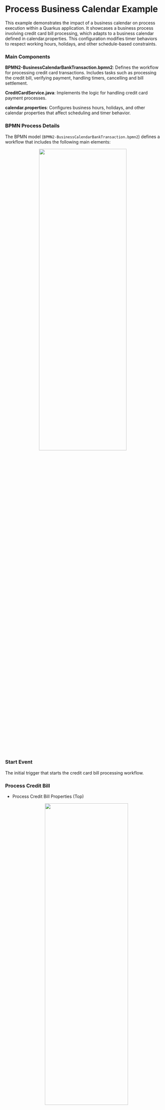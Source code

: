 <!--
   Licensed to the Apache Software Foundation (ASF) under one
   or more contributor license agreements.  See the NOTICE file
   distributed with this work for additional information
   regarding copyright ownership.  The ASF licenses this file
   to you under the Apache License, Version 2.0 (the
   "License"); you may not use this file except in compliance
   with the License.  You may obtain a copy of the License at
     http://www.apache.org/licenses/LICENSE-2.0
   Unless required by applicable law or agreed to in writing,
   software distributed under the License is distributed on an
   "AS IS" BASIS, WITHOUT WARRANTIES OR CONDITIONS OF ANY
   KIND, either express or implied.  See the License for the
   specific language governing permissions and limitations
   under the License.
-->

# Process Business Calendar Example

This example demonstrates the impact of a business calendar on process execution within a Quarkus application. It showcases a business process involving credit card bill processing, which adapts to a business calendar defined in calendar.properties. This configuration modifies timer behaviors to respect working hours, holidays, and other schedule-based constraints.

### Main Components

**BPMN2-BusinessCalendarBankTransaction.bpmn2**:
Defines the workflow for processing credit card transactions.
Includes tasks such as processing the credit bill, verifying payment, handling timers, cancelling and bill settlement.

**CreditCardService.java**:
Implements the logic for handling credit card payment processes.

**calendar.properties**:
Configures business hours, holidays, and other calendar properties that affect scheduling and timer behavior.

### BPMN Process Details

The BPMN model (`BPMN2-BusinessCalendarBankTransaction.bpmn2`) defines a workflow that includes the following main elements:

<p align="center"><img width=75% height=50% src="docs/images/CreditCardModel.png"></p>

### Start Event

The initial trigger that starts the credit card bill processing workflow.

### Process Credit Bill

- Process Credit Bill Properties (Top)
  <p align="center"><img width=75% height=50% src="docs/images/ProcessCreditBillTop.png"></p>

- Process Credit Card Bill Assignments
  <p align="center"><img width=75% height=50% src="docs/images/ProcessCreditBillAssign.png"></p>

### Verify Payment

A user task where the credit card details are validated, ensuring the payment is processed under valid terms.

- Verify Payment
  <p align="center"><img width=75% height=50% src="docs/images/VerifyPayment.png"></p>

### Timer

Attached to a user task to simulate waiting for manual confirmation or user action. This timer can be configured to react differently based on the presence of the business calendar.

<p align="center"><img width=75% height=50% src="docs/images/Timer.png"></p>

### Cancel Payment

Executed if the timer expires without human action, leading to the cancellation of the payment process.

- Cancel Payment (Top)
  <p align="center"><img width=75% height=50% src="docs/images/CancelPaymentTop.png"></p>

- Cancel Payment Assignments
  <p align="center"><img width=75% height=50% src="docs/images/CancelPaymentAssign.png"></p>

### Settle Payment

The final step where the payment is settled successfully on manual verification.

- Settle Payment (Top)
<p align="center"><img width=75% height=50% src="docs/images/SettlePaymentTop.png"></p>

- Settle Payment Assignments
<p align="center"><img width=75% height=50% src="docs/images/SettlePaymentAssign.png"></p>

## Build and run

### Prerequisites

You will need:

- Java 17+ installed
- Environment variable JAVA_HOME set accordingly
- Maven 3.9.6+ installed

### Compile and Run in Local Dev Mode

```sh
mvn clean compile quarkus:dev
```

NOTE: With dev mode of Quarkus you can take advantage of hot reload for business assets like processes, rules, decision tables and java code. No need to redeploy or restart your running application.

### Package and Run in JVM mode

```sh
mvn clean package
java -jar target/quarkus-app/quarkus-run.jar
```

or on windows

```sh
mvn clean package
java -jar target\quarkus-app\quarkus-run.jar
```

### OpenAPI (Swagger) documentation

[Specification at swagger.io](https://swagger.io/docs/specification/about/)

You can take a look at the [OpenAPI definition](http://localhost:8080/openapi?format=json) - automatically generated and included in this service - to determine all available operations exposed by this service. For easy readability you can visualize the OpenAPI definition file using a UI tool like for example available [Swagger UI](https://editor.swagger.io).

In addition, various clients to interact with this service can be easily generated using this OpenAPI definition.

When running in either Quarkus Development or Native mode, we also leverage the [Quarkus OpenAPI extension](https://quarkus.io/guides/openapi-swaggerui#use-swagger-ui-for-development) that exposes [Swagger UI](http://localhost:8080/q/swagger-ui/) that you can use to look at available REST endpoints and send test requests.

## curl command can be found below:

### To start the process

```sh
curl -X POST http://localhost:8080/BusinessCalendarCreditBill \
-H "Content-Type: application/json" \
-d '{"creditCardNumber": null, "creditCardDetails": {"cardNumber": "434353433", "status": "Bill Due"}}'

```

### To retrieve instances

```sh
curl -X GET http://localhost:8080/BusinessCalendarCreditBill \
-H "Content-Type: application/json" \
-H "Accept: application/json"

```

### To retrieve status of particular instance using id

```sh
curl -X GET http://localhost:8080/BusinessCalendarCreditBill/{id} \
-H "Content-Type: application/json" \
-H "Accept: application/json"

```

## Understanding calendar.properties

**Default Behavior**: If you do not input custom values in a calendar.properties file, the system will use the following default settings:

- **business.days.per.week** defaults to 5, meaning only Monday to Friday are considered working days.

- **business.hours.per.day** defaults to 8, representing an 8-hour workday.

- **business.start.hour** defaults to 9, and business.end.hour defaults to 17 (i.e.,9 AM to 5 PM workday).

- **business.weekend.days** defaults to Saturday and Sunday (Sunday-1, Monday-2, Tuesday-3, Wednesday-4, Thursday-5, Friday-6, Saturday-7).

- **business.holiday.date.format** defaults to yyyy-MM-dd, (input must match format defined format).

- **business.holidays** by default will be considered empty, meaning no predefined holidays unless specified, if specified, it should be in the format defined by business.holiday.date.format, Holidays can be specified as individual dates (e.g., 2024-12-25,2024-12-31) or as a range of dates (e.g., 2024-11-12:2024-11-14).

- **business.cal.timezone** defaults to the system’s default timezone, if configured, valid time-zone as per Valid timezone as per https://docs.oracle.com/javase/7/docs/api/java/util/TimeZone.html should be specfied.

**Behavior**:

- Considering the default properties as mentioned above, if a task is executed after working hours i.e., non-working hours (e.g., at 7 PM), the system will delay its execution until the start of the next working hour/working day (9 AM). For example, if a task timer is set to trigger at 7 PM on a Friday, it will not execute until 9 AM on Monday (assuming a standard 5-day workweek).
- If a task becomes due or is scheduled to start outside business hours, it will remain in a pending state until business hours resume.
- If the business calendar is configured with a 5-day workweek (business.days.per.week=5), any tasks scheduled over the weekend will not resume until the following Monday at the start of business hours.

## Configuring Custom Calendar.Properties

### Note: Important Guidelines for Configuring `calendar.properties`

To override default values, configure calendar.properties file based on requirements. In order to ensure more aligned functionality, please follow the rules outlined below. Adhering to these guidelines will help ensure that tasks are executed as expected. Incorrect configurations may result in unintended behavior, so it's recommended to input accurate values.

| Property                       | Valid Range                                                                                                            | Description                                                                                                                                                                                    |
| ------------------------------ | ---------------------------------------------------------------------------------------------------------------------- | ---------------------------------------------------------------------------------------------------------------------------------------------------------------------------------------------- |
| `business.start.hour`          | 0-23                                                                                                                   | Start hour of the workday                                                                                                                                                                      |
| `business.end.hour`            | 0-23                                                                                                                   | End hour of the workday                                                                                                                                                                        |
| `business.hours.per.day`       | 1-24                                                                                                                   | Total working hours in a day                                                                                                                                                                   |
| `business.days.per.week`       | 1-7                                                                                                                    | Total working days per week                                                                                                                                                                    |
| `business.weekend.days`        | 0-7                                                                                                                    | Days considered as weekends (e.g., 1 = Sunday, 7 = Saturday). In case you want to consider all the days as working days i.e., no weekend days, input 0 as value considering working days as 7. |
| `business.holiday.date.format` | (yyyy-MM-dd)                                                                                                           | List of holidays                                                                                                                                                                               |
| `business.holidays`            | Dates aligned with business.holiday.date.format                                                                        | Date format for holidays                                                                                                                                                                       |
| `business.cal.timezone`        | Valid timezone as per [Java TimeZone Documentation](https://docs.oracle.com/javase/7/docs/api/java/util/TimeZone.html) | Timezone for calculations                                                                                                                                                                      |

### Example of custom calendar.properties

```Properties
business.end.hour=23
business.hours.per.day=24
business.start.hour=0
business.holiday.date.format=yyyy-MM-dd
business.holidays=2024-10-30
business.days.per.week=5
business.weekend.days=6,7
business.cal.timezone=America/Toronto
```

**Behavior**:

- **Tasks within working hours**: When a task or timer is scheduled within the defined working hours (e.g., between business.start.hour=0 and business.end.hour=24), the task will be completed immediately once it becomes due. For example, if a task is scheduled to trigger at 10 AM on a Tuesday, and your working hours are from 0 to 24, the task will execute as expected at 10 AM.
- **Handling custom working days**: If calendar.properties file specifies business.days.per.week=6, the system will treat these days as working days, tasks scheduled on any of these days will be processed during the defined working hours. For example, if a task is due at 10 AM on Saturday, and you’ve configured Saturday as a working day, the task will execute as completed.
- **Weekend handling**: Even if a task is executed within the defined working hours, it will be delayed if it falls on a configured weekend. For example, if you have business.days.per.week =5 and business.weekend.days=6,7 the task will not execute on the weekend days mentioned. Instead, it will be postponed to the next working day at the defined business.start.hour. This ensures that no tasks are executed on days that are considered holidays, even if they fall within regular business hours.
- **Holiday handling**: if a task is executed within the defined working hours, it will be delayed if it falls on a configured holiday. For example, if you have business.holdays = 2024-10-30 and a task is executed on the same day in a working hour, it will not execute, instead it will be postponed to the next working day at the defined business.start.hour. This ensures that no tasks are executed on days that are considered holidays, even if they fall within regular business hours.
- **Timezone**: If you specify a timezone using business.cal.timezone, the calendar will adjust all scheduling based on this timezone, regardless of system time else systems time will be considered.

## Testing with default calendar.properties (working hours)

**Note**: The test was performed at 16:13 on Monday, which falls under default working hours

- The timer for the Verify Payment task will follow a straightforward countdown based on real time. If the specified time elapses i.e., 15 second, it immediately moves to cancel payment task.

- POST/ BusinessCalendarCreditBill

```sh
curl -X POST http://localhost:8080/BusinessCalendarCreditBill \
-H "Content-Type: application/json" \
-d '{"creditCardNumber": null, "creditCardDetails": {"cardNumber": "434353433", "status": "Bill Due"}}'

```

<p align="center"><img width=75% height=50% src="docs/images/Post1.png"></p>

- After 15 seconds when we send request for GET/ BusinessCalendarCreditBill again we get empty array representing the cancellation.

```sh
curl -X GET http://localhost:8080/BusinessCalendarCreditBill \
-H "Content-Type: application/json" \
-H "Accept: application/json"

```

<p align="center"><img width=75% height=50% src="docs/images/Get1.png"></p>

### Example of logs representing the process from start to completion

<p align="center"><img width=75% height=50% src="docs/images/WithPropertiesLogs.png"></p>

- At 16:13:20,606, job 18e97326-897b-4f1b-8121-b09ea9eb37d7 was started, indicating that the timer was triggered approximately after one second as expected.

## Testing with default calendar.properties (non-working hours)

**Note**: The test was performed at 08:27 on Monday, which does not fall in the default working hours range

- During non-working hours, the timer for the Verify Payment task will not trigger and the process remains in active state, does not move to cancel payment task.

- POST/ BusinessCalendarCreditBill

```sh
curl -X POST http://localhost:8080/BusinessCalendarCreditBill \
-H "Content-Type: application/json" \
-d '{"creditCardNumber": null, "creditCardDetails": {"cardNumber": "434353433", "status": "Bill Due"}}'
```

<p align="center"><img width=75% height=50% src="docs/images/Post3.png"></p>

- GET/ BusinessCalendarCreditBill

```sh
curl -X GET http://localhost:8080/BusinessCalendarCreditBill \
-H "Content-Type: application/json" \
-H "Accept: application/json"

```

- Now, even after 15 second, the process will be in Active State but not completed state.

<p align="center"><img width=75% height=50% src="docs/images/Get3.png"></p>

### Example of logs representing the active state during non-working hours

<p align="center"><img width=75% height=50% src="docs/images/WithoutPropertiesLogsNW.png"></p>

## Testing with calendar.properties (During non-working hours/Specified Holiday)

**Note**: The test was performed considering 24-hour workday properties with configured holiday i.e., business.holidays=2024-11-07

- After calendar.properties file is added, build the example again "mvn clean compile quarkus:dev" or type 's' in the quarkus terminal and hit enter just to restart.

- POST/ BusinessCalendarCreditBill

```sh
curl -X POST http://localhost:8080/BusinessCalendarCreditBill \
-H "Content-Type: application/json" \
-d '{"creditCardNumber": null, "creditCardDetails": {"cardNumber": "434353433", "status": "Bill Due"}}'
```

<p align="center"><img width=75% height=50% src="docs/images/Post2.png"></p>

- GET/ BusinessCalendarCreditBill

```sh
curl -X GET http://localhost:8080/BusinessCalendarCreditBill \
-H "Content-Type: application/json" \
-H "Accept: application/json"

```

- Now, even after 15 second, the process will be in Active State.

<p align="center"><img width=75% height=50% src="docs/images/Get2.png"></p>

### Example of logs representing the active state during non-working hours/specified holiday

<p align="center"><img width=75% height=50% src="docs/images/WithPropertiesLogs.png"></p>

- The node 'Start' for the process 'BusinessCalendarCreditBill', identified by 08ea5258-9d91-4f05-a8d8-184107c042ed, was triggered at 08:54:28,621.

- At 08:54:28,629, the 'Process Credit Bill' node was activated.

- At 08:54:28,653, verification step through the 'Verify Payment' node was started.

- Subsequently, a human task was registered at 08:54:28,773.

- The workflow transitioned to an 'Active' state at 08:54:28,808.

- Due to mentioned "business.holidays property" in calendar.properties, timer does not trigger and the state remains active.

- On next business day, timer will resume at the beginning of the next working hour/day, after the non-working hour/holiday has ended. The timer is set to fire after one second of active business time.

---

## Custom Business Calendar Flexibility

**Why Create a Custom Business Calendar?**

- Custom schedules that differ from the default behavior.
- Modify, delay, or override time calculations.
- Implement custom business logic for when tasks should be triggered.

This guide explains how to implement a custom business calendar allowing full flexibility.

---

### Creating a Custom Business Calendar

- By default, calendar.properties is used to configure default business calendar.
- If a custom business calendar has to be implemented, calendar.properties should NOT exist. Instead, add the following property to application.properties: `kogito.processes.businessCalendar=org.kie.kogito.calendar.custom.CustomCalendar`

**Steps**

1. **Navigate to**: _examples/process-business-calendar/src/main/java/org/kie/kogito/calendar/custom (create the org/kie/kogito/calendar/custom directory if it does not exist)_
2. **Create a new custom business calendar class** (e.g., CustomCalendar.java).
3. Ensure it implements the BusinessCalendar interface.The implementation should be a concrete class(not an interface or abstract class).
4. Set the property `kogito.processes.businessCalendar=org.kie.kogito.calendar.custom.CustomCalendar` in application.properties to the fully qualified class name of the custom business calendar.
5. Remove the calendar.properties file within src/main/resources to allow the CustomCalendar class to be registered instead of the default BusinessCalendarImpl provided out of the box.

**Implement your custom business logic**

- For demonstration, an example is provided below. However, you are free to define your own logic.

```java
package org.kie.kogito.calendar.custom;

import java.util.*;
import org.kie.kogito.calendar.BusinessCalendar;

/**
 * Custom Business Calendar Example.
 * Modify this class to implement your own scheduling logic.
 */
public class CustomCalendar implements BusinessCalendar {

    @Override
    public long calculateBusinessTimeAsDuration(String timeExpression) {
        // Implement custom logic to calculate business time duration
       // Note:The returned long value is in milliseconds. Duration can be set at least 1000 ms or longer to prevent immediate execution.
        return 1000;
    }

    @Override
    public Date calculateBusinessTimeAsDate(String timeExpression) {
        // Implement custom logic to return the scheduled date.
        return new Date();
    }
}
```

---

### Testing custom calendar implementation

To verify that your custom implementation works:

1. Run:

`mvn clean compile quarkus:dev`

- Verify in generated sources within target folder if it reflects the expected change
<p align="center"><img width=75% height=50% src="docs/images/CustomCalendarClass.png"></p>

---

Apache KIE (incubating) is an effort undergoing incubation at The Apache Software
Foundation (ASF), sponsored by the name of Apache Incubator. Incubation is
required of all newly accepted projects until a further review indicates that
the infrastructure, communications, and decision making process have stabilized
in a manner consistent with other successful ASF projects. While incubation
status is not necessarily a reflection of the completeness or stability of the
code, it does indicate that the project has yet to be fully endorsed by the ASF.

Some of the incubating project’s releases may not be fully compliant with ASF
policy. For example, releases may have incomplete or un-reviewed licensing
conditions. What follows is a list of known issues the project is currently
aware of (note that this list, by definition, is likely to be incomplete):

- Hibernate, an LGPL project, is being used. Hibernate is in the process of
  relicensing to ASL v2
- Some files, particularly test files, and those not supporting comments, may
  be missing the ASF Licensing Header

If you are planning to incorporate this work into your product/project, please
be aware that you will need to conduct a thorough licensing review to determine
the overall implications of including this work. For the current status of this
project through the Apache Incubator visit:
https://incubator.apache.org/projects/kie.html

